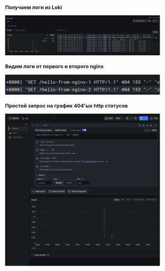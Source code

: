 ### Получаем логи из Loki

![xxx](./img/logs.png)

### Видим логи от первого и второго nginx

![xxx](./img/nginx.png)

### Простой запрос на график 404'ых http статусов

![xxx](./img/graph.png)

